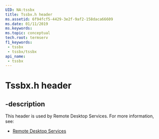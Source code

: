 ```yaml
---
UID: NA:tssbx
title: Tssbx.h header
ms.assetid: 6f94fcf5-4429-3e2f-9af2-158daca66609
ms.date: 01/11/2019
ms.keywords: 
ms.topic: conceptual
tech.root: termserv
f1_keywords:
 - tssbx
 - tssbx/tssbx
api_name:
 - tssbx
---
```


# Tssbx.h header


## -description

This header is used by Remote Desktop Services. For more information, see:

- [Remote Desktop Services](../_termserv/index.md)

